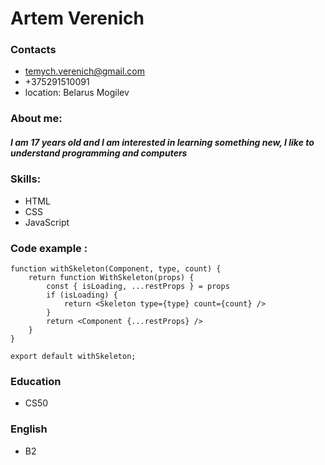# Artem Verenich
### Contacts
+ temych.verenich@gmail.com
+ +375291510091
+ location: Belarus Mogilev
### About me:
##### I am 17 years old and I am interested in learning something new, I like to understand programming and computers
### Skills:
+ HTML
+ CSS
+ JavaScript
### Code example :
``` 
function withSkeleton(Component, type, count) {
    return function WithSkeleton(props) {
        const { isLoading, ...restProps } = props
        if (isLoading) {
            return <Skeleton type={type} count={count} />
        }
        return <Component {...restProps} />
    }
}

export default withSkeleton;
```
### Education 
+ CS50
### English 
+ B2
